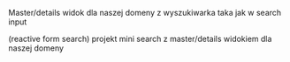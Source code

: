 Master/details widok dla naszej domeny z wyszukiwarka taka jak w search input

(reactive form search)
projekt mini search z master/details widokiem dla naszej domeny